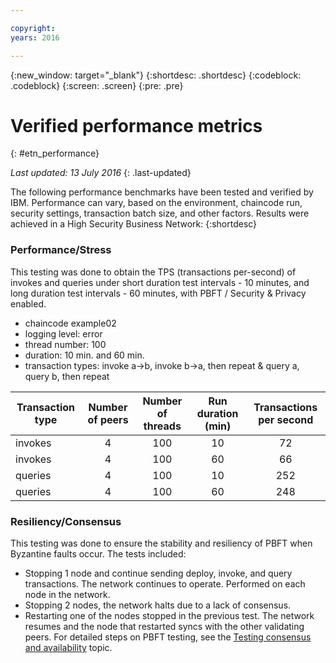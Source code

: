 ```yaml
---

copyright:
years: 2016

---
```


{:new_window: target="_blank"}
{:shortdesc: .shortdesc}
{:codeblock: .codeblock}
{:screen: .screen}
{:pre: .pre}


# Verified performance metrics
{: #etn_performance}

*Last updated: 13 July 2016*
{: .last-updated}

The following performance benchmarks have been tested and verified by IBM. Performance can vary, based on the environment, chaincode run, security settings, transaction batch size, and other factors. Results were achieved in a High Security Business Network: 
{:shortdesc}

### Performance/Stress

This testing was done to obtain the TPS (transactions per-second) of invokes and queries under short duration test intervals - 10 minutes, and long duration test intervals - 60 minutes, with PBFT / Security & Privacy enabled.

- chaincode example02
- logging level: error
- thread number: 100
- duration: 10 min. and 60 min.
- transaction types: invoke a->b, invoke b->a, then repeat & query a, query b, then repeat

| Transaction type | Number of peers | Number of threads | Run duration (min) | Transactions per second |
| ----------- |:------------:|:-----:|:----------:|:----------:|
| invokes   |  4  | 100 | 10 | 72  |
| invokes   |  4  | 100 | 60 | 66  |
| queries   |  4  | 100 | 10 | 252 |
| queries   |  4  | 100 | 60 | 248 |

### Resiliency/Consensus

This testing was done to ensure the stability and resiliency of PBFT when Byzantine faults occur.  The tests included:
	
- Stopping 1 node and continue sending deploy, invoke, and query transactions.  The network continues to operate. Performed on each node in the network.
- Stopping 2 nodes, the network halts due to a lack of consensus.
- Restarting one of the nodes stopped in the previous test.  The network resumes and the node that restarted syncs with the other validating peers. For detailed steps on PBFT testing, see the [Testing consensus and availability](etn_pbft.html) topic.
